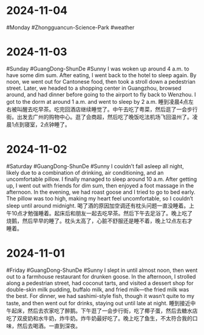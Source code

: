 # 2024-11-04
#Monday #Zhongguancun-Science-Park  #weather

# 2024-11-03
#Sunday   #GuangDong-ShunDe  #Sunny 
I was woken up around 4 a.m. to have some dim sum. After eating, I went back to the hotel to sleep again. By noon, we went out for Cantonese food, then took a stroll down a pedestrian street. Later, we headed to a shopping center in Guangzhou, browsed around, and had dinner before going to the airport to fly back to Wenzhou. I got to the dorm at around 1 a.m. and went to sleep by 2 a.m.
睡到凌晨4点左右被叫醒去吃早茶。吃完回酒店继续睡觉了。中午去吃了粤菜，然后逛了一会步行街。出发去广州的购物中心。逛了会商超，然后吃了晚饭吃法机场飞回温州了。凌晨1点到寝室，2点钟睡了。

# 2024-11-02
#Saturday #GuangDong-ShunDe  #Sunny 
I couldn’t fall asleep all night, likely due to a combination of drinking, air conditioning, and an uncomfortable pillow. I finally managed to sleep around 10 a.m. After getting up, I went out with friends for dim sum, then enjoyed a foot massage in the afternoon. In the evening, we had roast goose and I tried to go to bed early. The pillow was too high, making my heart feel uncomfortable, so I couldn’t sleep until around midnight.
喝了酒的原因加空调还有枕头问题一直没睡着。上午10点才勉强睡着。起床后和朋友一起去吃早茶。然后下午去足浴了。晚上吃了烧鹅，然后早早的睡了。枕头太高了，心脏不舒服还是睡不着，晚上12点左右才睡着。

# 2024-11-01
#Friday  #GuangDong-ShunDe  #Sunny 
I slept in until almost noon, then went out to a farmhouse restaurant for drunken goose. In the afternoon, I strolled along a pedestrian street, had coconut tarts, and visited a dessert shop for double-skin milk pudding, buffalo milk, and fried milk—the fried milk was the best. For dinner, we had sashimi-style fish, though it wasn’t quite to my taste, and then went out for drinks, staying out until late at night.
睡到接近中午起床，然后去农家吃了醉鹅。下午逛了一会步行街，吃了椰子蛋，然后去糖水店吃了双皮奶和水牛奶，炸牛奶。炸牛奶最好吃了。晚上吃了鱼生，不太符合我的口味，然后去喝酒。一直到深夜。